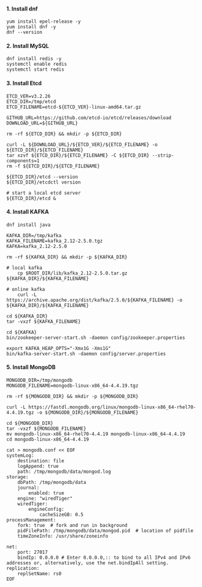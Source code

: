 
#### 1. Install dnf
    yum install epel-release -y
    yum install dnf -y
    dnf --version

#### 2. Install MySQL
    dnf install redis -y
    systemctl enable redis
    systemctl start redis

#### 3. Install Etcd

    ETCD_VER=v3.2.26
    ETCD_DIR=/tmp/etcd
    ETCD_FILENAME=etcd-${ETCD_VER}-linux-amd64.tar.gz

    GITHUB_URL=https://github.com/etcd-io/etcd/releases/download
    DOWNLOAD_URL=${GITHUB_URL}

    rm -rf ${ETCD_DIR} && mkdir -p ${ETCD_DIR}

    curl -L ${DOWNLOAD_URL}/${ETCD_VER}/${ETCD_FILENAME} -o ${ETCD_DIR}/${ETCD_FILENAME}
    tar xzvf ${ETCD_DIR}/${ETCD_FILENAME} -C ${ETCD_DIR} --strip-components=1
    rm -f ${ETCD_DIR}/${ETCD_FILENAME}

    ${ETCD_DIR}/etcd --version
    ${ETCD_DIR}/etcdctl version

    # start a local etcd server
    ${ETCD_DIR}/etcd &

#### 4. Install KAFKA
    
    dnf install java

    KAFKA_DIR=/tmp/kafka
    KAFKA_FILENAME=kafka_2.12-2.5.0.tgz
    KAFKA=kafka_2.12-2.5.0

    rm -rf ${KAFKA_DIR} && mkdir -p ${KAFKA_DIR}
    
    # local kafka
        cp $ROOT_DIR/lib/kafka_2.12-2.5.0.tar.gz ${KAFKA_DIR}/${KAFKA_FILENAME}
    
    # online kafka
        curl -L https://archive.apache.org/dist/kafka/2.5.0/${KAFKA_FILENAME} -o ${KAFKA_DIR}/${KAFKA_FILENAME}

    cd ${KAFKA_DIR}    
    tar -vxzf ${KAFKA_FILENAME}

    cd ${KAFKA}
    bin/zookeeper-server-start.sh -daemon config/zookeeper.properties

    export KAFKA_HEAP_OPTS="-Xmx1G -Xms1G"
    bin/kafka-server-start.sh -daemon config/server.properties

#### 5. Install MongoDB

    MONGODB_DIR=/tmp/mongodb
    MONGODB_FILENAME=mongodb-linux-x86_64-4.4.19.tgz

    rm -rf ${MONGODB_DIR} && mkdir -p ${MONGODB_DIR}

    curl -L https://fastdl.mongodb.org/linux/mongodb-linux-x86_64-rhel70-4.4.19.tgz -o ${MONGODB_DIR}/${MONGODB_FILENAME}

    cd ${MONGODB_DIR}
    tar -vxzf ${MONGODB_FILENAME}
    mv mongodb-linux-x86_64-rhel70-4.4.19 mongodb-linux-x86_64-4.4.19
    cd mongodb-linux-x86_64-4.4.19

    cat > mongodb.conf << EOF
    systemLog:
        destination: file
        logAppend: true
        path: /tmp/mongodb/data/mongod.log
    storage:
        dbPath: /tmp/mongodb/data
        journal:
            enabled: true
        engine: "wiredTiger"
        wiredTiger:
            engineConfig:
                cacheSizeGB: 0.5
    processManagement:
        fork: true  # fork and run in background
        pidFilePath: /tmp/mongodb/data/mongod.pid  # location of pidfile
        timeZoneInfo: /usr/share/zoneinfo

    net:
        port: 27017
        bindIp: 0.0.0.0 # Enter 0.0.0.0,:: to bind to all IPv4 and IPv6 addresses or, alternatively, use the net.bindIpAll setting.
    replication:
        replSetName: rs0
    EOF